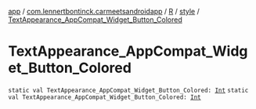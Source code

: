 [app](../../../index.md) / [com.lennertbontinck.carmeetsandroidapp](../../index.md) / [R](../index.md) / [style](index.md) / [TextAppearance_AppCompat_Widget_Button_Colored](./-text-appearance_-app-compat_-widget_-button_-colored.md)

# TextAppearance_AppCompat_Widget_Button_Colored

`static val TextAppearance_AppCompat_Widget_Button_Colored: `[`Int`](https://kotlinlang.org/api/latest/jvm/stdlib/kotlin/-int/index.html)
`static val TextAppearance_AppCompat_Widget_Button_Colored: `[`Int`](https://kotlinlang.org/api/latest/jvm/stdlib/kotlin/-int/index.html)